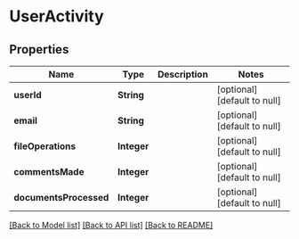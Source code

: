 # UserActivity
## Properties

| Name | Type | Description | Notes |
|------------ | ------------- | ------------- | -------------|
| **userId** | **String** |  | [optional] [default to null] |
| **email** | **String** |  | [optional] [default to null] |
| **fileOperations** | **Integer** |  | [optional] [default to null] |
| **commentsMade** | **Integer** |  | [optional] [default to null] |
| **documentsProcessed** | **Integer** |  | [optional] [default to null] |

[[Back to Model list]](../README.md#documentation-for-models) [[Back to API list]](../README.md#documentation-for-api-endpoints) [[Back to README]](../README.md)

